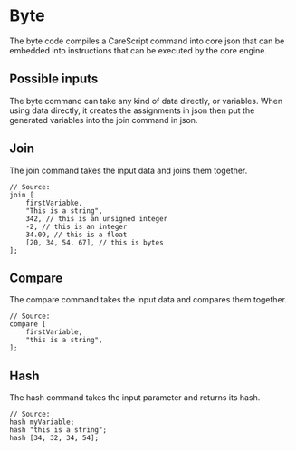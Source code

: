# Byte
The byte code compiles a CareScript command into core json that can be embedded into instructions that can be executed by the core engine.

## Possible inputs
The byte command can take any kind of data directly, or variables.  When using data directly, it creates the assignments in json then put the generated variables into the join command in json.

## Join
The join command takes the input data and joins them together. 
```
// Source:
join [
    firstVariabke,
    "This is a string",
    342, // this is an unsigned integer
    -2, // this is an integer
    34.09, // this is a float
    [20, 34, 54, 67], // this is bytes
];
```

## Compare
The compare command takes the input data and compares them together.
```
// Source:
compare [
    firstVariable,
    "this is a string",
];
```

## Hash
The hash command takes the input parameter and returns its hash.
```
// Source:
hash myVariable;
hash "this is a string";
hash [34, 32, 34, 54];
```